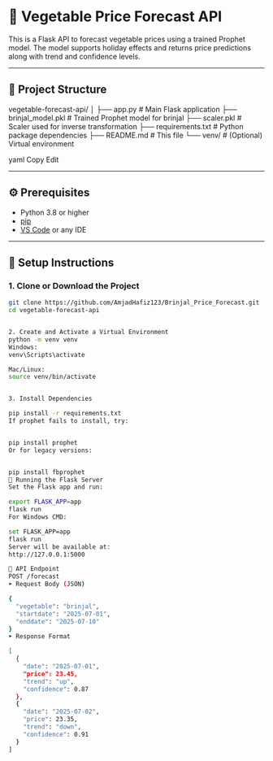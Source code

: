 # 🥦 Vegetable Price Forecast API

This is a Flask API to forecast vegetable prices using a trained Prophet model. The model supports holiday effects and returns price predictions along with trend and confidence levels.

---

## 📁 Project Structure

vegetable-forecast-api/
│
├── app.py # Main Flask application
├── brinjal_model.pkl # Trained Prophet model for brinjal
├── scaler.pkl # Scaler used for inverse transformation
├── requirements.txt # Python package dependencies
├── README.md # This file
└── venv/ # (Optional) Virtual environment

yaml
Copy
Edit

---

## ⚙️ Prerequisites

- Python 3.8 or higher
- [pip](https://pip.pypa.io/en/stable/)
- [VS Code](https://code.visualstudio.com/) or any IDE

---

## 🧪 Setup Instructions

### 1. Clone or Download the Project

```bash
git clone https://github.com/AmjadHafiz123/Brinjal_Price_Forecast.git
cd vegetable-forecast-api


2. Create and Activate a Virtual Environment
python -m venv venv
Windows:
venv\Scripts\activate

Mac/Linux:
source venv/bin/activate


3. Install Dependencies

pip install -r requirements.txt
If prophet fails to install, try:


pip install prophet
Or for legacy versions:


pip install fbprophet
🚀 Running the Flask Server
Set the Flask app and run:

export FLASK_APP=app
flask run
For Windows CMD:

set FLASK_APP=app
flask run
Server will be available at:
http://127.0.0.1:5000

📡 API Endpoint
POST /forecast
➤ Request Body (JSON)

{
  "vegetable": "brinjal",
  "startdate": "2025-07-01",
  "enddate": "2025-07-10"
}
➤ Response Format

[
  {
    "date": "2025-07-01",
    "price": 23.45,
    "trend": "up",
    "confidence": 0.87
  },
  {
    "date": "2025-07-02",
    "price": 23.35,
    "trend": "down",
    "confidence": 0.91
  }
]
